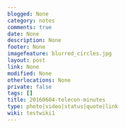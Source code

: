 ```yaml
---
blogged: None
category: notes
comments: true
date: None
description: None
footer: None
imagefeature: blurred_circles.jpg
layout: post
link: None
modified: None
otherlocations: None
private: false
tags: []
title: 20160604-telecon-minutes
type: photo|video|status|quote|link
wiki: testwiki1
---
```

<!--summary-->